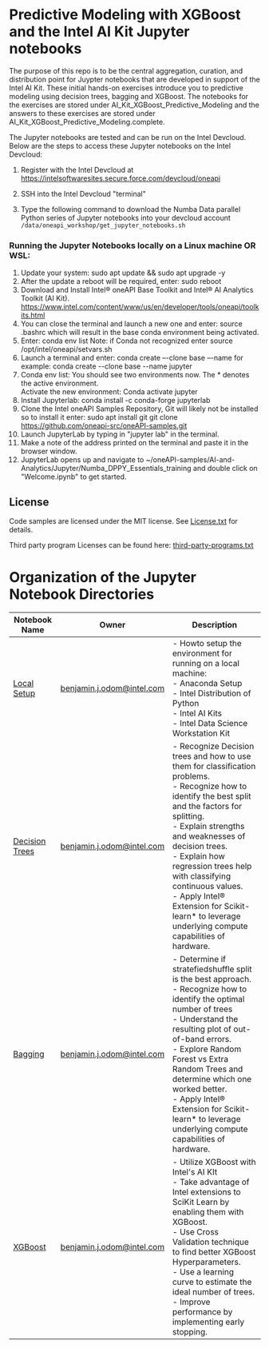 # Predictive Modeling with XGBoost and the Intel AI Kit Jupyter notebooks

The purpose of this repo is to be the central aggregation, curation, and
distribution point for Juypter notebooks that are developed in support of
the Intel AI Kit. These initial hands-on exercises introduce you to predictive modeling using decision trees, bagging and XGBoost.
The notebooks for the exercises are stored under AI_Kit_XGBoost_Predictive_Modeling and the answers to these exercises are stored
under AI_Kit_XGBoost_Predictive_Modeling.complete.

The Jupyter notebooks are tested and can be run on the Intel Devcloud. Below
are the steps to access these Jupyter notebooks on the Intel Devcloud:

1. Register with the Intel Devcloud at
   https://intelsoftwaresites.secure.force.com/devcloud/oneapi

2. SSH into the Intel Devcloud "terminal"

3. Type the following command to download the Numba Data parallel Python series of
   Jupyter notebooks into your devcloud account
   `/data/oneapi_workshop/get_jupyter_notebooks.sh`
   
### Running the Jupyter Notebooks locally on a Linux machine OR WSL:
1. Update your system:
   sudo apt update && sudo apt upgrade -y
2. After the update a reboot will be required, enter:
   sudo reboot
3. Download and Install Intel® oneAPI Base Toolkit and Intel® AI Analytics Toolkit (AI Kit).
   https://www.intel.com/content/www/us/en/developer/tools/oneapi/toolkits.html
4. You can close the terminal and launch a new one and enter:
   source .bashrc
   which will result in the base conda environment being activated.
5. Enter:
   conda env list
   Note: if Conda not recognized enter
   source /opt/intel/oneapi/setvars.sh   
6. Launch a terminal and enter:
    conda create –-clone base –-name <pick something> for example:
    conda create --clone base --name jupyter
7. Conda env list:
    You should see two environments now.  The * denotes the active environment.  
    Activate the new environment:
    Conda activate jupyter    
8. Install Jupyterlab:
   conda install -c conda-forge jupyterlab    
9. Clone the Intel oneAPI Samples Repository, Git will likely not be installed so to install it enter:
    sudo apt install git
    git clone https://github.com/oneapi-src/oneAPI-samples.git    
10. Launch JupyterLab by typing in "jupyter lab" in the terminal. 
11. Make a note of the address printed on the terminal and paste it in the browser window.
12. JupyterLab opens up and navigate to ~/oneAPI-samples/AI-and-Analytics/Jupyter/Numba_DPPY_Essentials_training and double click on "Welcome.ipynb" to get started.

## License

Code samples are licensed under the MIT license. See
[License.txt](https://github.com/oneapi-src/oneAPI-samples/blob/master/License.txt)
for details.

Third party program Licenses can be found here:
[third-party-programs.txt](https://github.com/oneapi-src/oneAPI-samples/blob/master/third-party-programs.txt)

# Organization of the Jupyter Notebook Directories

| Notebook Name | Owner | Description |
|---|---|---|
|[Local Setup](00_Local_Setup)|benjamin.j.odom@intel.com| - Howto setup the environment for running on a local machine: <br>- Anaconda Setup <br>- Intel Distribution of Python<br>- Intel AI Kits<br>- Intel Data Science Workstation Kit|
|[Decision Trees](01_Decision_Trees)|benjamin.j.odom@intel.com| - Recognize Decision trees and how to use them for classification problems. <br>- Recognize how to identify the best split and the factors for splitting. <br>- Explain strengths and weaknesses of decision trees. <br>- Explain how regression trees help with classifying continuous values. <br>- Apply Intel® Extension for Scikit-learn* to leverage underlying compute capabilities of hardware.|
|[Bagging](02_Bagging)|benjamin.j.odom@intel.com|- Determine if stratefiedshuffle split is the best approach. <br>- Recognize how to identify the optimal number of trees <br>- Understand the resulting plot of out-of-band errors. <br>- Explore Random Forest vs Extra Random Trees and determine which one worked better. <br>- Apply Intel® Extension for Scikit-learn* to leverage underlying compute capabilities of hardware.|
|[XGBoost](03_XGBoost)|benjamin.j.odom@intel.com|- Utilize XGBoost with Intel's AI KIt <br>- Take advantage of Intel extensions to SciKit Learn by enabling them with XGBoost. <br>- Use Cross Validation technique to find better XGBoost Hyperparameters. <br>- Use a learning curve to estimate the ideal number of trees. <br>- Improve performance by implementing early stopping.|

